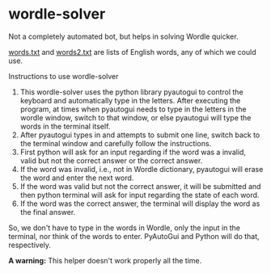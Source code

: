# wordle-solver
Not a completely automated bot, but helps in solving Wordle quicker.

[words.txt](https://github.com/NiladriMallik/wordle-solver/blob/main/words.txt) and [words2.txt](https://github.com/NiladriMallik/wordle-solver/blob/main/words2.txt) are lists of English words, any of which we could use.

Instructions to use wordle-solver

1. This wordle-solver uses the python library pyautogui to control the keyboard and automatically type in the letters. After executing the program, at times when         pyautogui needs to type in the letters in the wordle window, switch to that window, or else pyautogui will type the words in the terminal itself.
2. After pyautogui types in and attempts to submit one line, switch back to the terminal window and carefully follow the instructions.
3. First python will ask for an input regarding if the word was a invalid, valid but not the correct answer or the correct answer.
4. If the word was invalid, i.e., not in Wordle dictionary, pyautogui will erase the word and enter the next word.
5. If the word was valid but not the correct answer, it will be submitted and then python terminal will ask for input regarding the state of each word.
6. If the word was the correct answer, the terminal will display the word as the final answer.

So, we don't have to type in the words in Wordle, only the input in the terminal, nor think of the words to enter. PyAutoGui and Python will do that, respectively.

**A warning:**
This helper doesn't work properly all the time.
